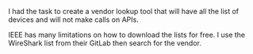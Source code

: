 I had the task to create a vendor lookup tool that will have all the list of devices and will not make calls on APIs.

IEEE has many limitations on how to download the lists for free.
I use the WireShark list from their GitLab then search for the vendor.
